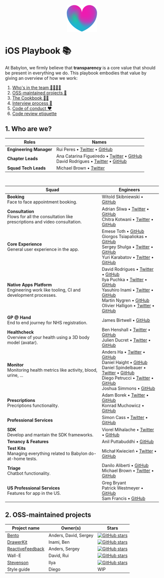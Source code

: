 <p align="center">
<img src="logo.png">
</p>


iOS Playbook 📚
==================================

At Babylon, we firmly believe that **transparency** is a core value that should be present in everything we do. This playbook embodies that value by giving an overview of how we work:

1. [Who's in the team 👨‍👩‍👧‍👦](#1-who-are-we)
2. [OSS-maintained projects 🚀](#2-oss-maintained-projects)
3. [The Cookbook 👩‍🍳](/Cookbook/README.md)
4. [Interview process 📝](/Interview/README.md)
5. [Code of conduct ❤️](/Etiquette/README.md)
6. [Code review etiquette](/Etiquette/CODE_REVIEW.md)

## 1. Who are we? 

| Roles  | Names |
| ------ | ----- | 
| **Engineering Manager** | Rui Peres • [Twitter](https://twitter.com/peres) • [GitHub](https://github.com/RuiAAPeres)  |
| **Chapter Leads** | Ana Catarina Figueiredo • [Twitter](https://twitter.com/AnnKatFig) • [GitHub](https://github.com/AnnKatF)  <br>  David Rodrigues • [Twitter](https://twitter.com/dmcrodrigues) • [GitHub](https://github.com/dmcrodrigues) |
| **Squad Tech Leads** | Michael Brown • [Twitter](https://twitter.com/mluisbrown) |

<br>

| Squad                         | Engineers                      |
|-------------------------------|------------------------------- |
| **Booking** <br> Face to face appointment booking. | Witold Skibniewski • [GitHub](https://github.com/mr-v)|
| **Consultation** <br> Flows for all the consultation like prescriptions and video consultation. | Adrian Śliwa • [Twitter](https://twitter.com/adiki91) • [GitHub](https://github.com/adiki) <br> Chitra Kotwani • [Twitter](https://twitter.com/chitrakotwani) • [GitHub](https://github.com/chitrakotwani)|
|**Core Experience** <br> General user experience in the app. | Emese Toth • [GitHub](https://github.com/emeseuk) <br> Giorgos Tsiapaliokas • [GitHub](https://github.com/gtsiap) <br> Sergey Shulga • [Twitter](https://twitter.com/SergDort) • [GitHub](https://github.com/sergdort) <br> Yuri Karabatov • [Twitter](https://twitter.com/karabatov) • [GitHub](https://github.com/karabatov)|
|**Native Apps Platform** <br> Engineering work like tooling, CI and development processes. | David Rodrigues • [Twitter](https://twitter.com/dmcrodrigues) • [GitHub](https://github.com/dmcrodrigues) <br> Ilya Puchka • [Twitter](https://twitter.com/ilyapuchka) • [GitHub](https://github.com/ilyapuchka) <br> Yasuhiro Inami • [Twitter](https://twitter.com/inamiy) • [GitHub](https://github.com/inamiy) <br> Martin Nygren • [GitHub](https://github.com/zzcgumn) <br>  Olivier Halligon • [Twitter](https://twitter.com/aligatr) • [GitHub](https://github.com/AliSoftware)|
|**GP @ Hand** <br> End to end journey for NHS registration. | James Birtwell • [GitHub](https://github.com/jimmybee) |
|**Healthcheck** <br> Overview of your health using a 3D body model (avatar). | Ben Henshall • [Twitter](https://twitter.com/ben_henshall?lang=en) • [GitHub](https://github.com/Ben-Henshall) <br> Julien Ducret • [Twitter](https://github.com/brocoo) • [GitHub](https://github.com/brocoo) |
| **Monitor** <br> Monitoring health metrics like activity, blood, urine, ... | Anders Ha • [Twitter](https://twitter.com/_andersha) • [GitHub](https://github.com/andersio) <br> Daniel Haight • [GitHub](https://github.com/Daniel1of1) <br> Daniel Spindelbauer • [Twitter](https://twitter.com/sdaniel55) • [GitHub](https://github.com/sdaniel55) <br> Diego  Petrucci • [Twitter](https://twitter.com/diegopetrucci) • [GitHub](https://github.com/diegopetrucci) <br> Joshua Simmons • [GitHub](https://github.com/j531) |
| **Prescriptions** <br> Precriptions functionality. | Adam Borek • [Twitter](https://twitter.com/TheAdamBorek) • [GitHub](https://github.com/TheAdamBorek) <br> Konrad Muchowicz • [GitHub](https://github.com/konrad-em)
| **Professional Services** | Simon Cass • [Twitter](https://twitter.com/codercass) • [GitHub](https://github.com/scass91)|
| **SDK** <br> Develop and mantain the SDK frameworks. | Viorel Mihalache • [Twitter](https://twitter.com/viorelMO) • [GitHub](https://github.com/viorel15) |
| **Tenancy & Features** | Anil Puttabuddhi • [GitHub](https://github.com/anilputtabuddhi) |
| **Test Kits** <br> Managing everything related to Babylon do-at-home tests. | Michał Kwiecień • [Twitter](https://twitter.com/kwiecien_co) • [GitHub](https://github.com/MichalTKwiecien)|
| **Triage** <br> Chatbot functionality. | Danilo Aliberti • [GitHub](https://github.com/daniloaliberti) <br> Michael Brown • [Twitter](https://twitter.com/mluisbrown) • [GitHub](https://github.com/mluisbrown) |
| **US Professional Services** <br> Features for app in the US. | Greg Bryant <br> Patrick Westmeyer • [GitHub](https://github.com/bh-pwestmeyer) <br> Sam Francis • [GitHub](https://github.com/SamFrancis-Babylon) |


## 2. OSS-maintained projects

| Project name                  | Owner(s)                 | Stars        |
|-------------------------------|--------------------------| ------------ |
| [Bento](https://github.com/Babylonpartners/Bento)                         | Anders, David, Sergey    | [![GitHub stars](https://img.shields.io/github/stars/BabylonPartners/Bento.svg?style=social&label=Star&maxAge=2592000)](https://GitHub.com/BabylonPartners/Bento/stargazers/) |
| [DrawerKit](https://github.com/Babylonpartners/DrawerKit)                     | Inami, Ben               |    [![GitHub stars](https://img.shields.io/github/stars/BabylonPartners/DrawerKit.svg?style=social&label=Star&maxAge=2592000)](https://GitHub.com/BabylonPartners/DrawerKit/stargazers/) |
| [ReactiveFeedback](https://github.com/Babylonpartners/ReactiveFeedback)              | Anders, Sergey           |    [![GitHub stars](https://img.shields.io/github/stars/BabylonPartners/ReactiveFeedback.svg?style=social&label=Star&maxAge=2592000)](https://GitHub.com/BabylonPartners/ReactiveFeedback/stargazers/) |
| Wall-E                        | David, Rui               |    [![GitHub stars](https://img.shields.io/github/stars/BabylonPartners/Wall-E.svg?style=social&label=Star&maxAge=2592000)](https://GitHub.com/BabylonPartners/Wall-E/stargazers/)    |
| [Stevenson](https://github.com/Babylonpartners/Stevenson)                     | Ilya                     |    [![GitHub stars](https://img.shields.io/github/stars/BabylonPartners/Stevenson.svg?style=social&label=Star&maxAge=2592000)](https://GitHub.com/BabylonPartners/Stevenson/stargazers/) |
| Style guide                   | Diego                    |    WIP       |
